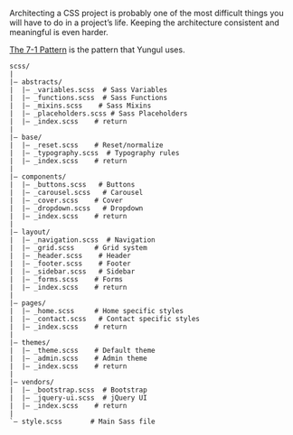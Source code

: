 Architecting a CSS project is probably one of the most difficult things you will have to do in a project’s life. Keeping the architecture consistent and meaningful is even harder.

[The 7-1 Pattern](https://sass-guidelin.es/#the-7-1-pattern)
is the pattern that Yungul uses.
```
scss/
|
|– abstracts/
|  |– _variables.scss  # Sass Variables
|  |– _functions.scss  # Sass Functions
|  |– _mixins.scss    # Sass Mixins
|  |– _placeholders.scss # Sass Placeholders
|  |– _index.scss    # return
|
|– base/
|  |– _reset.scss    # Reset/normalize
|  |– _typography.scss  # Typography rules
|  |– _index.scss    # return
|
|– components/
|  |– _buttons.scss   # Buttons
|  |– _carousel.scss   # Carousel
|  |– _cover.scss    # Cover
|  |– _dropdown.scss   # Dropdown
|  |– _index.scss    # return
|
|– layout/
|  |– _navigation.scss  # Navigation
|  |– _grid.scss     # Grid system
|  |– _header.scss    # Header
|  |– _footer.scss    # Footer
|  |– _sidebar.scss   # Sidebar
|  |– _forms.scss    # Forms
|  |– _index.scss    # return
|
|– pages/
|  |– _home.scss     # Home specific styles
|  |– _contact.scss   # Contact specific styles
|  |– _index.scss    # return
|
|– themes/
|  |– _theme.scss    # Default theme
|  |– _admin.scss    # Admin theme
|  |– _index.scss    # return
|
|– vendors/
|  |– _bootstrap.scss  # Bootstrap
|  |– _jquery-ui.scss  # jQuery UI
|  |– _index.scss    # return
|
`– style.scss       # Main Sass file
```